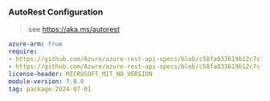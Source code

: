### AutoRest Configuration

> see https://aka.ms/autorest

``` yaml
azure-arm: true
require:
- https://github.com/Azure/azure-rest-api-specs/blob/c58fa033619b12c7cfa8a0ec5a9bf03bb18869ab/specification/network/resource-manager/readme.md
- https://github.com/Azure/azure-rest-api-specs/blob/c58fa033619b12c7cfa8a0ec5a9bf03bb18869ab/specification/network/resource-manager/readme.go.md
license-header: MICROSOFT_MIT_NO_VERSION
module-version: 7.0.0
tag: package-2024-07-01
```
